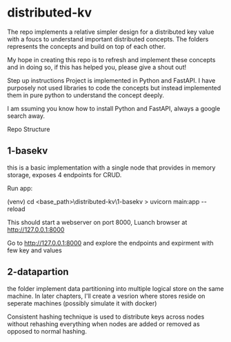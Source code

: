 # distributed-kv

The repo implements a relative simpler design for a distributed key value with a foucs to understand important distributed concepts. The folders represents the concepts and build on top of each other.

My hope in creating this repo is to refresh and implement these concepts  and in doing so, if this has helped you, please give a shout out!

Step up instructions
Project is implemented in Python and FastAPI. I have purposely not used libraries to code the concepts but instead implemented them in pure python to understand the concept deeply.

I am ssuming you know how to install Python and FastAPI, always a google search away.

Repo Structure
## 1-basekv
this is a basic implementation with a single node that provides in memory storage, exposes 4 endpoints for CRUD.

Run app:

(venv) cd <base_path>\distributed-kv\1-basekv > uvicorn main:app --reload

This should start a webserver on port 8000, Luanch browser at http://127.0.0.1:8000 

Go to http://127.0.0.1:8000 and explore the endpoints and expirment with few key and values

## 2-datapartion
the folder implement data partitioning into multiple logical store on the same machine. In later chapters, I'll create a vesrion where stores reside on seperate machines (possibly simulate it with docker)

Consistent hashing technique is used to distribute keys across nodes without rehashing everything when nodes are added or removed as opposed to normal hashing.

